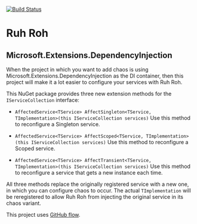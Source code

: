 [![Build Status](https://gotsharp.visualstudio.com/Ruh-Roh/_apis/build/status/Ruh-Roh-CI?branchName=master)](https://gotsharp.visualstudio.com/Ruh-Roh/_build/latest?definitionId=5?branchName=master)

# Ruh Roh
## Microsoft.Extensions.DependencyInjection

When the project in which you want to add chaos is using Microsoft.Extensions.DependencyInjection as the DI container,
then this project will make it a lot easier to configure your services with Ruh Roh.

This NuGet package provides three new extension methods for the `IServiceCollection` interface:

* `AffectedService<TService> AffectSingleton<TService, TImplementation>(this IServiceCollection services)`
   Use this method to reconfigure a Singleton service.

* `AffectedService<TService> AffectScoped<TService, TImplementation>(this IServiceCollection services)`
   Use this method to reconfigure a Scoped service.

* `AffectedService<TService> AffectTransient<TService, TImplementation>(this IServiceCollection services)`
   Use this method to reconfigure a service that gets a new instance each time.


All three methods replace the originally registered service with a new one, in which you can configure chaos to occur.
The actual `TImplementation` will be reregistered to allow Ruh Roh from injecting the original service in its chaos variant.

This project uses [GitHub flow](https://guides.github.com/introduction/flow/).
